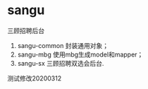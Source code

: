 # sangu
三顾招聘后台

1. sangu-common 封装通用对象；
2. sangu-mbg 使用mbg生成model和mapper；
3. sangu-sx 三顾招聘双选会后台.

测试修改20200312

